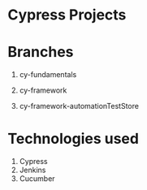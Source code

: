 # Cypress Projects

# Branches

1. cy-fundamentals

2. cy-framework

3. cy-framework-automationTestStore

# Technologies used
1. Cypress
2. Jenkins
3. Cucumber
